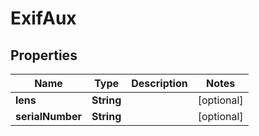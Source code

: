 
# ExifAux

## Properties
Name | Type | Description | Notes
------------ | ------------- | ------------- | -------------
**lens** | **String** |  |  [optional]
**serialNumber** | **String** |  |  [optional]



